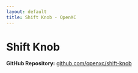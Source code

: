 ```yaml
---
layout: default
title: Shift Knob - OpenXC
---
```


<div class="page-header">
    <h1>Shift Knob</h1>
</div>

**GitHub Repository:** [github.com/openxc/shift-knob][github]

[README]: https://github.com/openxc/retro-gauge/blob/master/README.mkd
[github]: https://github.com/openxc/shift-knob
